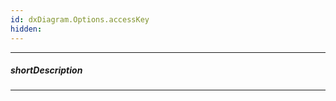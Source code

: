 ```yaml
---
id: dxDiagram.Options.accessKey
hidden: 
---
```

---
##### shortDescription
<!-- Description goes here -->

---
<!-- Description goes here -->